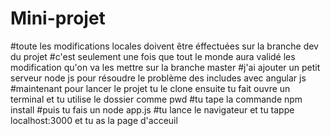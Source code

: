 # Mini-projet
#toute les modifications locales doivent être éffectuées sur la branche dev du projet
#c'est seulement une fois que tout le monde aura validé les modification qu'on va les mettre sur la branche master
#j'ai ajouter un petit serveur node js pour résoudre le problème des includes avec angular js
#maintenant pour lancer le projet tu le clone ensuite tu fait ouvre un terminal et tu utilise le dossier comme pwd
#tu tape la commande npm install
#puis tu fais un node app.js
#tu lance le navigateur et tu tappe localhost:3000 et tu as la page d'acceuil